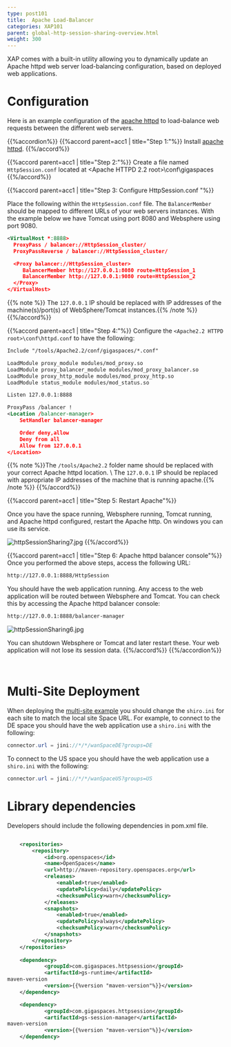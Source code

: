 ```yaml
---
type: post101
title:  Apache Load-Balancer
categories: XAP101
parent: global-http-session-sharing-overview.html
weight: 300
---
```




XAP comes with a built-in utility allowing you to dynamically update an Apache httpd web server load-balancing configuration, based on deployed web applications.

# Configuration

Here is an example configuration of the [apache httpd](http://httpd.apache.org)  to load-balance  web requests between the different web servers.

{{%accordion%}}
{{%accord parent=acc1 | title="Step 1:"%}}
Install [apache httpd](http://httpd.apache.org).
{{%/accord%}}

{{%accord parent=acc1 | title="Step 2:"%}}
Create a file named `HttpSession.conf` located at <Apache HTTPD 2.2 root>\conf\gigaspaces
{{%/accord%}}

{{%accord parent=acc1 | title="Step 3: Configure HttpSession.conf "%}}

Place the following within the `HttpSession.conf` file. The `BalancerMember` should be mapped to different URLs of your web servers instances. With the example below we have Tomcat using port 8080 and Websphere using port 9080.


```xml
<VirtualHost *:8888>
  ProxyPass / balancer://HttpSession_cluster/
  ProxyPassReverse / balancer://HttpSession_cluster/

  <Proxy balancer://HttpSession_cluster>
     BalancerMember http://127.0.0.1:8080 route=HttpSession_1
     BalancerMember http://127.0.0.1:9080 route=HttpSession_2
  </Proxy>
</VirtualHost>
```

{{% note %}} The `127.0.0.1` IP should be replaced with IP addresses of the machine(s)/port(s) of WebSphere/Tomcat instances.{{% /note %}}
{{%/accord%}}

{{%accord parent=acc1 | title="Step 4:"%}}
 Configure the `<Apache2.2 HTTPD root>\conf\httpd.conf` to have the following:


```xml
Include "/tools/Apache2.2/conf/gigaspaces/*.conf"

LoadModule proxy_module modules/mod_proxy.so
LoadModule proxy_balancer_module modules/mod_proxy_balancer.so
LoadModule proxy_http_module modules/mod_proxy_http.so
LoadModule status_module modules/mod_status.so

Listen 127.0.0.1:8888

ProxyPass /balancer !
<Location /balancer-manager>
	SetHandler balancer-manager

	Order deny,allow
	Deny from all
	Allow from 127.0.0.1
</Location>
```

{{% note %}}The `/tools/Apache2.2` folder name should be replaced with your correct Apache httpd location. \\ The `127.0.0.1` IP should be replaced with appropriate IP addresses of the machine that is running apache.{{% /note %}}
{{%/accord%}}

{{%accord parent=acc1 | title="Step 5: Restart Apache"%}}


Once you have the space running, Websphere running, Tomcat running, and Apache httpd configured, restart the Apache http. On windows you can use its service.

![httpSessionSharing7.jpg](/attachment_files/httpSessionSharing7.jpg)
{{%/accord%}}

{{%accord parent=acc1 | title="Step 6: Apache httpd balancer console"%}}
Once you performed the above steps, access the following URL:

```bash
http://127.0.0.1:8888/HttpSession
```
You should have the web application running. Any access to the web application will be routed between Websphere and Tomcat. You can check this by accessing the Apache httpd balancer console:

```bash
http://127.0.0.1:8888/balancer-manager
```

![httpSessionSharing6.jpg](/attachment_files/httpSessionSharing6.jpg)

You can shutdown Websphere or Tomcat and later restart these. Your web application will not lose its session data.
{{%/accord%}}
{{%/accordion%}}

<br/>

# Multi-Site Deployment

When deploying the [multi-site example](/sbp/wan-replication-gateway.html) you should change the `shiro.ini` for each site to match the local site Space URL. For example, to connect to the DE space you should have the web application use a `shiro.ini` with the following:


```java
connector.url = jini://*/*/wanSpaceDE?groups=DE
```

To connect to the US space you should have the web application use a `shiro.ini` with the following:


```java
connector.url = jini://*/*/wanSpaceUS?groups=US
```

# Library dependencies

Developers should include the following dependencies in pom.xml file.


```xml

	<repositories>
		<repository>
			<id>org.openspaces</id>
			<name>OpenSpaces</name>
			<url>http://maven-repository.openspaces.org</url>
			<releases>
				<enabled>true</enabled>
				<updatePolicy>daily</updatePolicy>
				<checksumPolicy>warn</checksumPolicy>
			</releases>
			<snapshots>
				<enabled>true</enabled>
				<updatePolicy>always</updatePolicy>
				<checksumPolicy>warn</checksumPolicy>
			</snapshots>
		</repository>
	</repositories>
	
	<dependency>
			<groupId>com.gigaspaces.httpsession</groupId>
			<artifactId>gs-runtime</artifactId>
maven-version
			<version>{{%version "maven-version"%}}</version>
	</dependency>

	<dependency>
			<groupId>com.gigaspaces.httpsession</groupId>
			<artifactId>gs-session-manager</artifactId>
maven-version
			<version>{{%version "maven-version"%}}</version>
	</dependency>
```

